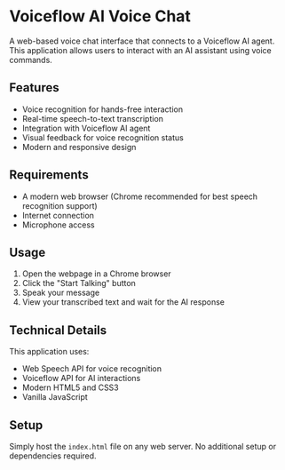 # Voiceflow AI Voice Chat

A web-based voice chat interface that connects to a Voiceflow AI agent. This application allows users to interact with an AI assistant using voice commands.

## Features

- Voice recognition for hands-free interaction
- Real-time speech-to-text transcription
- Integration with Voiceflow AI agent
- Visual feedback for voice recognition status
- Modern and responsive design

## Requirements

- A modern web browser (Chrome recommended for best speech recognition support)
- Internet connection
- Microphone access

## Usage

1. Open the webpage in a Chrome browser
2. Click the "Start Talking" button
3. Speak your message
4. View your transcribed text and wait for the AI response

## Technical Details

This application uses:
- Web Speech API for voice recognition
- Voiceflow API for AI interactions
- Modern HTML5 and CSS3
- Vanilla JavaScript

## Setup

Simply host the `index.html` file on any web server. No additional setup or dependencies required. 